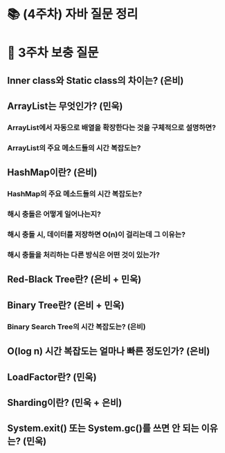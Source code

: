 # 📚 (4주차) 자바 질문 정리

# 📜 3주차 보충 질문

## Inner class와 Static class의 차이는? (은비)

## ArrayList는 무엇인가? (민욱)

### ArrayList에서 자동으로 배열을 확장한다는 것을 구체적으로 설명하면?

### ArrayList의 주요 메소드들의 시간 복잡도는?

## HashMap이란? (은비)

### HashMap의 주요 메소드들의 시간 복잡도는?

### 해시 충돌은 어떻게 일어나는지?

### 해시 충돌 시, 데이터를 저장하면 O(n)이 걸리는데 그 이유는?

### 해시 충돌을 처리하는 다른 방식은 어떤 것이 있는가?

## Red-Black Tree란? (은비 + 민욱)

## Binary Tree란? (은비 + 민욱)

### Binary Search Tree의 시간 복잡도는? (은비)

## O(log n) 시간 복잡도는 얼마나 빠른 정도인가? (은비)

## LoadFactor란? (민욱)

## Sharding이란? (민욱 + 은비)

## System.exit() 또는 System.gc()를 쓰면 안 되는 이유는? (민욱)
